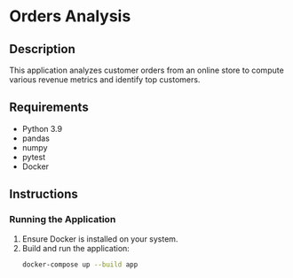 # Orders Analysis

## Description
This application analyzes customer orders from an online store to compute various revenue metrics and identify top customers.

## Requirements
- Python 3.9
- pandas
- numpy
- pytest
- Docker

## Instructions

### Running the Application
1. Ensure Docker is installed on your system.
2. Build and run the application:
   ```bash
   docker-compose up --build app

